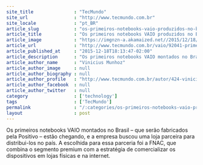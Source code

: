 ```yaml
---
site_title               : "TecMundo"
site_url                 : "http://www.tecmundo.com.br"
site_locale              : "pt_BR"
article_slug             : "os-primeiros-notebooks-vaio-produzidos-no-brasil-serao-vendidos-na-fnac"
article_title            : "Os primeiros notebooks VAIO produzidos no Brasil serão vendidos na FNAC"
article_image            : "https://imgnzn-a.akamaized.net//2015/12/18/18171016198484-t1200x480.jpg"
article_url              : "http://www.tecmundo.com.br/vaio/92041-primeiros-notebooks-vaio-produzidos-brasil-vendidos-fnac.htm"
article_published_at     : "2015-12-18T18:13:47-02:00"
article_description      : "Os primeiros notebooks VAIO montados no Brasil – que serão fabricados pela Positivo – estão chegando, e a empresa buscou uma loja parceira para distribui-los no país. A escolhida para essa parceria foi a FNAC, que combina o segmento premium com a estratégia de comercializar os dispositivos em lojas físicas e na internet."
article_author_name      : "Vinicius Munhoz"
article_author_image     : null
article_author_biography : null
article_author_profile   : "http://www.tecmundo.com.br/autor/424-vinicius-munhoz/"
article_author_facebook  : null
article_author_twitter   : null
category                 : ['technology']
tags                     : ['TecMundo']
permalink                : "/:categories/os-primeiros-notebooks-vaio-produzidos-no-brasil-serao-vendidos-na-fnac/"
layout                   : post
---
```


Os primeiros notebooks VAIO montados no Brasil – que serão fabricados pela Positivo – estão chegando, e a empresa buscou uma loja parceira para distribui-los no país. A escolhida para essa parceria foi a FNAC, que combina o segmento premium com a estratégia de comercializar os dispositivos em lojas físicas e na internet.
